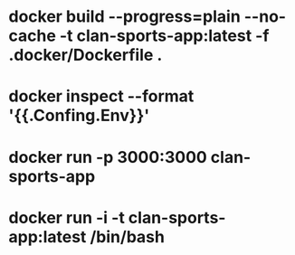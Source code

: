 # docker build --progress=plain --no-cache -t clan-sports-app:latest -f .docker/Dockerfile .
# docker inspect --format '{{.Confing.Env}}'
# docker run -p 3000:3000 clan-sports-app 
# docker run -i -t clan-sports-app:latest /bin/bash
